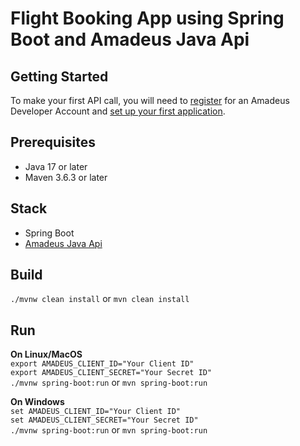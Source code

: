 # Flight Booking App using Spring Boot and Amadeus Java Api

## Getting Started
To make your first API call, you will need to [register](https://developers.amadeus.com/register) for an Amadeus Developer Account and [set up your first application](https://developers.amadeus.com/my-apps).

## Prerequisites
- Java 17 or later
- Maven 3.6.3 or later

## Stack
- Spring Boot
- [Amadeus Java Api](https://github.com/amadeus4dev/amadeus-java)

## Build
`./mvnw clean install`
or
`mvn clean install`

## Run
**On Linux/MacOS**  
`export AMADEUS_CLIENT_ID="Your Client ID"`  
`export AMADEUS_CLIENT_SECRET="Your Secret ID"`  
`./mvnw spring-boot:run` or `mvn spring-boot:run`  

**On Windows**  
`set AMADEUS_CLIENT_ID="Your Client ID"`  
`set AMADEUS_CLIENT_SECRET="Your Secret ID"`  
`./mvnw spring-boot:run` or `mvn spring-boot:run`  
